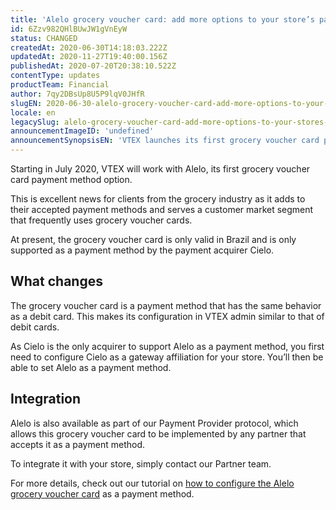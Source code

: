 ```yaml
---
title: 'Alelo grocery voucher card: add more options to your store’s payment methods '
id: 6Zzv982QHlBUwJW1gVnEyW
status: CHANGED
createdAt: 2020-06-30T14:18:03.222Z
updatedAt: 2020-11-27T19:40:00.156Z
publishedAt: 2020-07-20T20:38:10.522Z
contentType: updates
productTeam: Financial
author: 7qy2DBsUp8U5P9lqV0JHfR
slugEN: 2020-06-30-alelo-grocery-voucher-card-add-more-options-to-your-stores-payment-methods
locale: en
legacySlug: alelo-grocery-voucher-card-add-more-options-to-your-stores-payment-methods
announcementImageID: 'undefined'
announcementSynopsisEN: 'VTEX launches its first grocery voucher card payment method.'
---
```


Starting in July 2020, VTEX will work with Alelo, its first grocery voucher card payment method option.

This is excellent news for clients from the grocery industry as it adds to their accepted payment methods and serves a customer market segment that frequently uses grocery voucher cards.

At present, the grocery voucher card is only valid in Brazil and is only supported as a payment method by the payment acquirer Cielo. 

## What changes
The grocery voucher card is a payment method that has the same behavior as a debit card. This makes its configuration in VTEX admin similar to that of debit cards.

As Cielo is the only acquirer to support Alelo as a payment method, you first need to configure Cielo as a gateway affiliation for your store. You’ll then be able to set Alelo as a payment method.

## Integration

Alelo is also available as part of our Payment Provider protocol, which allows this grocery voucher card to be implemented by any partner that accepts it as a payment method.

To integrate it with your store, simply contact our Partner team.

For more details, check out our tutorial on [how to configure the Alelo grocery voucher card](https://help.vtex.com/en/tutorial/configurar-meio-de-pagamento-alelo-para-cielo-v3--4fpnddmyMOAD6F5ixtdmY8 "how to configure the Alelo grocery voucher card") as a payment method. 
